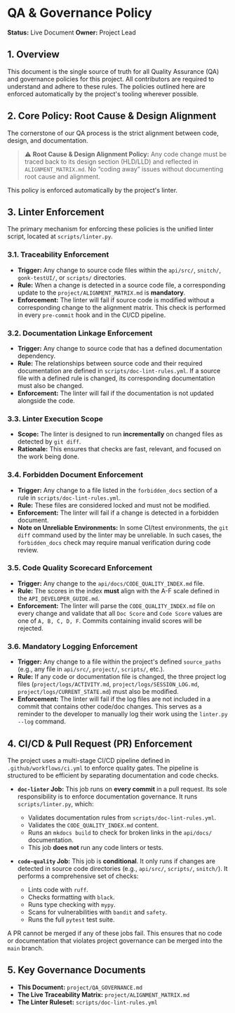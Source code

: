 # QA & Governance Policy

**Status:** Live Document
**Owner:** Project Lead

## 1. Overview
This document is the single source of truth for all Quality Assurance (QA) and governance policies for this project. All contributors are required to understand and adhere to these rules. The policies outlined here are enforced automatically by the project's tooling wherever possible.

## 2. Core Policy: Root Cause & Design Alignment
The cornerstone of our QA process is the strict alignment between code, design, and documentation.

> ⚠️ **Root Cause & Design Alignment Policy:**
> Any code change must be traced back to its design section (HLD/LLD) and reflected in `ALIGNMENT_MATRIX.md`.
> No “coding away” issues without documenting root cause and alignment.

This policy is enforced automatically by the project's linter.

## 3. Linter Enforcement
The primary mechanism for enforcing these policies is the unified linter script, located at `scripts/linter.py`.

### 3.1. Traceability Enforcement
- **Trigger:** Any change to source code files within the `api/src/`, `snitch/`, `gonk-testUI/`, or `scripts/` directories.
- **Rule:** When a change is detected in a source code file, a corresponding update to the `project/ALIGNMENT_MATRIX.md` is **mandatory**.
- **Enforcement:** The linter will fail if source code is modified without a corresponding change to the alignment matrix. This check is performed in every `pre-commit` hook and in the CI/CD pipeline.

### 3.2. Documentation Linkage Enforcement
- **Trigger:** Any change to source code that has a defined documentation dependency.
- **Rule:** The relationships between source code and their required documentation are defined in `scripts/doc-lint-rules.yml`. If a source file with a defined rule is changed, its corresponding documentation must also be changed.
- **Enforcement:** The linter will fail if the documentation is not updated alongside the code.

### 3.3. Linter Execution Scope
- **Scope:** The linter is designed to run **incrementally** on changed files as detected by `git diff`.
- **Rationale:** This ensures that checks are fast, relevant, and focused on the work being done.

### 3.4. Forbidden Document Enforcement
- **Trigger:** Any change to a file listed in the `forbidden_docs` section of a rule in `scripts/doc-lint-rules.yml`.
- **Rule:** These files are considered locked and must not be modified.
- **Enforcement:** The linter will fail if a change is detected in a forbidden document.
- **Note on Unreliable Environments:** In some CI/test environments, the `git diff` command used by the linter may be unreliable. In such cases, the `forbidden_docs` check may require manual verification during code review.

### 3.5. Code Quality Scorecard Enforcement
- **Trigger:** Any change to the `api/docs/CODE_QUALITY_INDEX.md` file.
- **Rule:** The scores in the index **must** align with the A-F scale defined in the `API_DEVELOPER_GUIDE.md`.
- **Enforcement:** The linter will parse the `CODE_QUALITY_INDEX.md` file on every change and validate that all `Doc Score` and `Code Score` values are one of `A, B, C, D, F`. Commits containing invalid scores will be rejected.

### 3.6. Mandatory Logging Enforcement
- **Trigger:** Any change to a file within the project's defined `source_paths` (e.g., any file in `api/src/`, `project/`, `scripts/`, etc.).
- **Rule:** If any code or documentation file is changed, the three project log files (`project/logs/ACTIVITY.md`, `project/logs/SESSION_LOG.md`, `project/logs/CURRENT_STATE.md`) must also be modified.
- **Enforcement:** The linter will fail if the log files are not included in a commit that contains other code/doc changes. This serves as a reminder to the developer to manually log their work using the `linter.py --log` command.

## 4. CI/CD & Pull Request (PR) Enforcement
The project uses a multi-stage CI/CD pipeline defined in `.github/workflows/ci.yml` to enforce quality gates. The pipeline is structured to be efficient by separating documentation and code checks.

- **`doc-linter` Job:** This job runs on **every commit** in a pull request. Its sole responsibility is to enforce documentation governance. It runs `scripts/linter.py`, which:
    - Validates documentation rules from `scripts/doc-lint-rules.yml`.
    - Validates the `CODE_QUALITY_INDEX.md` content.
    - Runs an `mkdocs build` to check for broken links in the `api/docs/` documentation.
    - This job **does not** run any code linters or tests.

- **`code-quality` Job:** This job is **conditional**. It only runs if changes are detected in source code directories (e.g., `api/src/`, `scripts/`, `snitch/`). It performs a comprehensive set of checks:
    - Lints code with `ruff`.
    - Checks formatting with `black`.
    - Runs type checking with `mypy`.
    - Scans for vulnerabilities with `bandit` and `safety`.
    - Runs the full `pytest` test suite.

A PR cannot be merged if any of these jobs fail. This ensures that no code or documentation that violates project governance can be merged into the `main` branch.

## 5. Key Governance Documents
- **This Document:** `project/QA_GOVERNANCE.md`
- **The Live Traceability Matrix:** `project/ALIGNMENT_MATRIX.md`
- **The Linter Ruleset:** `scripts/doc-lint-rules.yml`
